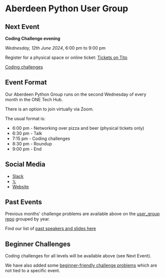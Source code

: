 # Aberdeen Python User Group

## Next Event

**Coding Challenge evening**

*Wednesday, 12th June 2024*, 6:00 pm to 9:00 pm

Register for a physical space or online ticket: [Tickets on Tito](https://ti.to/code-the-city/)

[Coding challenges](https://github.com/PythonAberdeen/user_group/tree/master/2024/2024-06)

## Event Format

Our Aberdeen Python Group runs on the second Wednesday of every month in the ONE Tech Hub.

There is an option to join virtually via Zoom.

The usual format is:

* 6:00 pm - Networking over pizza and beer (physical tickets only)
* 6:30 pm - Talk
* 7:15 pm - Coding challenges
* 8:30 pm - Roundup
* 9:00 pm - End

## Social Media

- [Slack](https://join.slack.com/t/codethecity/shared_invite/zt-ebfpmtdt-wMnHGebBCNJTCEInaYCwNw)
- [𝕏](https://twitter.com/pythonaberdeen)
- [Website](https://pythonaberdeen.github.io)

## Past Events

Previous months' challenge problems are available above on the [user_group repo](https://github.com/PythonAberdeen/user_group) grouped by year.

Find our list of [past speakers and slides here](https://github.com/PythonAberdeen/user_group/wiki/Speakers)

## Beginner Challenges

Coding challenges for all levels will be available above (see Next Event).

We have also added some [beginner-friendly challenge problems](beginner.md) which are not tied to a specific event.
